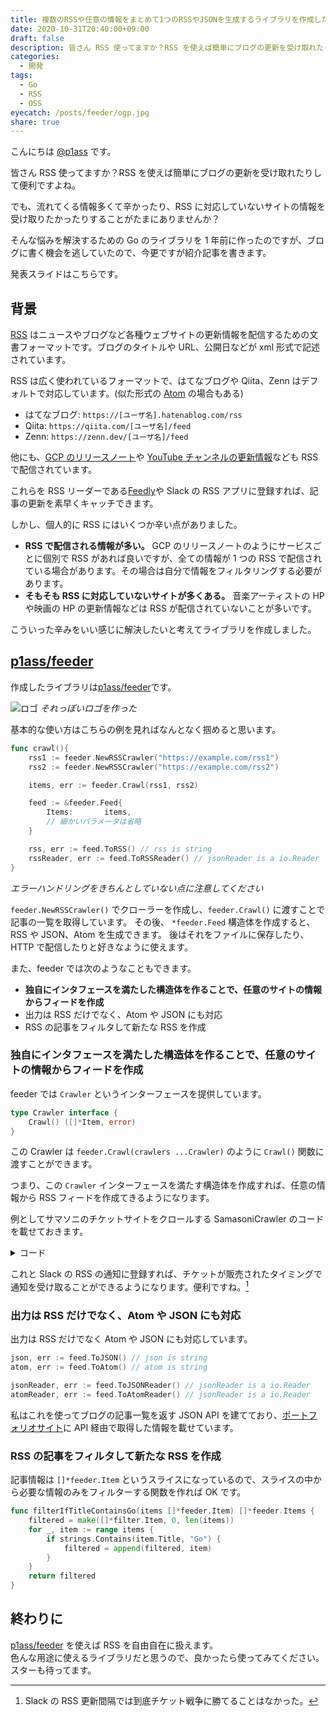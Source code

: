 ```yaml
---
title: 複数のRSSや任意の情報をまとめて1つのRSSやJSONを生成するライブラリを作成した
date: 2020-10-31T20:40:00+09:00
draft: false
description: 皆さん RSS 使ってますか？RSS を使えば簡単にブログの更新を受け取れたりして便利ですよね。でも、流れてくる情報多くて辛かったり、RSS に対応していないサイトの情報を受け取りたかったりすることがたまにありませんか？そんな悩みを解決するための Go のライブラリを 1 年前に作ったのですが、ブログに書く機会を逃していたので、今更ですが紹介記事を書きます。
categories:
  - 開発
tags:
  - Go
  - RSS
  - OSS
eyecatch: /posts/feeder/ogp.jpg
share: true
---
```


こんにちは [@p1ass](https://twitter.com/p1ass) です。

皆さん RSS 使ってますか？RSS を使えば簡単にブログの更新を受け取れたりして便利ですよね。

でも、流れてくる情報多くて辛かったり、RSS に対応していないサイトの情報を受け取りたかったりすることがたまにありませんか？

そんな悩みを解決するための Go のライブラリを 1 年前に作ったのですが、ブログに書く機会を逃していたので、今更ですが紹介記事を書きます。

発表スライドはこちらです。

<script async class="speakerdeck-embed" data-id="a8fdbaceeffc42a3b2b46592c824034e" data-ratio="1.33333333333333" src="//speakerdeck.com/assets/embed.js"></script>

<!--more-->

## 背景

[RSS](https://ja.wikipedia.org/wiki/RSS) はニュースやブログなど各種ウェブサイトの更新情報を配信するための文書フォーマットです。ブログのタイトルや URL、公開日などが xml 形式で記述されています。

RSS は広く使われているフォーマットで、はてなブログや Qiita、Zenn はデフォルトで対応しています。(似た形式の [Atom](<https://ja.wikipedia.org/wiki/Atom_(%E3%82%A6%E3%82%A7%E3%83%96%E3%82%B3%E3%83%B3%E3%83%86%E3%83%B3%E3%83%84%E9%85%8D%E4%BF%A1)>) の場合もある)

- はてなブログ: `https://[ユーザ名].hatenablog.com/rss`
- Qiita: `https://qiita.com/[ユーザ名]/feed`
- Zenn: `https://zenn.dev/[ユーザ名]/feed`

他にも、[GCP のリリースノート](https://cloud.google.com/feeds/gcp-release-notes.xml)や [YouTube チャンネルの更新情報](https://www.youtube.com/feeds/videos.xml?channel_id=UCt30jJgChL8qeT9VPadidSw)なども RSS で配信されています。

これらを RSS リーダーである[Feedly](https://feedly.com/)や Slack の RSS アプリに登録すれば、記事の更新を素早くキャッチできます。

しかし、個人的に RSS にはいくつか辛い点がありました。

- **RSS で配信される情報が多い。** GCP のリリースノートのようにサービスごとに個別で RSS があれば良いですが、全ての情報が 1 つの RSS で配信されている場合があります。その場合は自分で情報をフィルタリングする必要があります。
- **そもそも RSS に対応していないサイトが多くある。** 音楽アーティストの HP や映画の HP の更新情報などは RSS が配信されていないことが多いです。

こういった辛みをいい感じに解決したいと考えてライブラリを作成しました。

## [p1ass/feeder](https://github.com/p1ass/feeder)

作成したライブラリは[p1ass/feeder](https://github.com/p1ass/feeder)です。

![ロゴ](https://github.com/p1ass/feeder/raw/master/image/feeder_logo.png)
_それっぽいロゴを作った_

基本的な使い方はこちらの例を見ればなんとなく掴めると思います。

```go
func crawl(){
	rss1 := feeder.NewRSSCrawler("https://example.com/rss1")
	rss2 := feeder.NewRSSCrawler("https://example.com/rss2")

	items, err := feeder.Crawl(rss1, rss2)

	feed := &feeder.Feed{
		Items:       items,
		// 細かいパラメータは省略
	}

	rss, err := feed.ToRSS() // rss is string
	rssReader, err := feed.ToRSSReader() // jsonReader is a io.Reader
}
```

_エラーハンドリングをきちんとしていない点に注意してください_

`feeder.NewRSSCrawler()` でクローラーを作成し、`feeder.Crawl()` に渡すことで記事の一覧を取得しています。
その後、 `*feeder.Feed` 構造体を作成すると、RSS や JSON、Atom を生成できます。
後はそれをファイルに保存したり、HTTP で配信したりと好きなように使えます。

また、feeder では次のようなこともできます。

- **独自にインタフェースを満たした構造体を作ることで、任意のサイトの情報からフィードを作成**
- 出力は RSS だけでなく、Atom や JSON にも対応
- RSS の記事をフィルタして新たな RSS を作成

### 独自にインタフェースを満たした構造体を作ることで、任意のサイトの情報からフィードを作成

feeder では `Crawler` というインターフェースを提供しています。

```go
type Crawler interface {
	Crawl() ([]*Item, error)
}
```

この Crawler は `feeder.Crawl(crawlers ...Crawler)` のように `Crawl()` 関数に渡すことができます。

つまり、この `Crawler` インターフェースを満たす構造体を作成すれば、任意の情報から RSS フィードを作成てきるようになります。

例としてサマソニのチケットサイトをクロールする SamasoniCrawler のコードを載せておきます。

<details>
<summary>コード</summary>

```go
func (crawler *SamasoniCrawler) Crawl() ([]*feeder.Item, error) {
	query := url.Values{}
	query.Add("perform_id", "85895")
	query.Add("sort_key", "sale_start_at")
	query.Add("sort_order", "asc")
	res, err := http.Get(crawler.url + "?" + query.Encode())
	if err != nil {
		return nil, errors.New("failed to get html document")
	}
	defer res.Body.Close()
	doc, err := goquery.NewDocumentFromReader(res.Body)
	if err != nil {
		return nil, errors.New("failed to read from response body")
	}

	sec := doc.Find("div#tickets").Find("div.list-ticket")
	items := make([]*feeder.Items)
	sec.Each(func(index int, s *goquery.Selection) {
		if s.HasClass("list-ticket") {
			title := s.Find("h2").Find("a").Text()
			path, _ := s.Find("h2").Find("a").Attr("href")
			t := time.Now()
			item := &feeder.Item{Title: title, Link: &feeder.Link{Href: "https://tiketore.com" + path,
				Rel: "", Type: "", Length: ""},
				Id:      path,
				Created: &t,
			}
			items = append(items, item)
		}
	})
	return items, nil
}

```

</details>

これと Slack の RSS の通知に登録すれば、チケットが販売されたタイミングで通知を受け取ることができるようになります。便利ですね。[^1]

[^1]: Slack の RSS 更新間隔では到底チケット戦争に勝てることはなかった。

### 出力は RSS だけでなく、Atom や JSON にも対応

出力は RSS だけでなく Atom や JSON にも対応しています。

```go
json, err := feed.ToJSON() // json is string
atom, err := feed.ToAtom() // atom is string

jsonReader, err := feed.ToJSONReader() // jsonReader is a io.Reader
atomReader, err := feed.ToAtomReader() // jsonReader is a io.Reader
```

私はこれを使ってブログの記事一覧を返す JSON API を建てており、[ポートフォリオサイト](https://p1ass.com)に API 経由で取得した情報を載せています。

### RSS の記事をフィルタして新たな RSS を作成

記事情報は `[]*feeder.Item` というスライスになっているので、スライスの中から必要な情報のみをフィルターする関数を作れば OK です。

```go
func filterIfTitleContainsGo(items []*feeder.Item) []*feeder.Items {
	filtered = make([]*filter.Item, 0, len(items))
	for _, item := range items {
		if strings.Contains(item.Title, "Go") {
			filtered = append(filtered, item)
		}
	}
	return filtered
}
```

## 終わりに

[p1ass/feeder](https://github.com/p1ass/feeder) を使えば RSS を自由自在に扱えます。  
色んな用途に使えるライブラリだと思うので、良かったら使ってみてください。
スターも待ってます。
